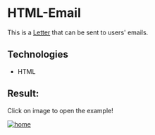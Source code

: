 # HTML-Email
This is a [Letter](https://dimatarhan.github.io/html-email/) that can be sent to users' emails.
## Technologies
+ HTML
## Result:
Click on image to open the example!

[![home](https://github.com/dimaTarhan/html-email/blob/master/example.PNG)](https://dimatarhan.github.io/html-email/)
